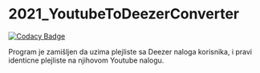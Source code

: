 # 2021_YoutubeToDeezerConverter

[![Codacy Badge](https://api.codacy.com/project/badge/Grade/4f36ed5b8e2d4235b37eb88c3b992a77)](https://app.codacy.com/gh/matf-pp/2021_YoutubeToDeezerConverter?utm_source=github.com&utm_medium=referral&utm_content=matf-pp/2021_YoutubeToDeezerConverter&utm_campaign=Badge_Grade_Settings)

Program je zamišljen da uzima plejliste sa Deezer naloga korisnika, i pravi identicne plejliste na njihovom Youtube nalogu.
